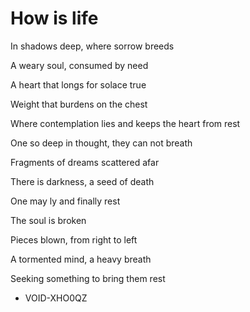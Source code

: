 # How is life

In shadows deep, where sorrow breeds

A weary soul, consumed by need

A heart that longs for solace true

Weight that burdens on the chest

Where contemplation lies and keeps the heart from rest

One so deep in thought, they can not breath

Fragments of dreams scattered afar

There is darkness, a seed of death

One may ly and finally rest

The soul is broken

Pieces blown, from right to left

A tormented mind, a heavy breath

Seeking something to bring them rest

- VOID-XHO0QZ
